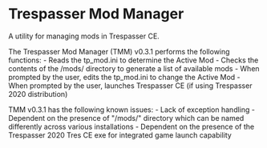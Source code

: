 # Trespasser Mod Manager
 A utility for managing mods in Trespasser CE.

The Trespasser Mod Manager (TMM) v0.3.1 performs the following functions:
    - Reads the tp_mod.ini to determine the Active Mod
    - Checks the contents of the /mods/ directory to generate a list of available mods
    - When prompted by the user, edits the tp_mod.ini to change the Active Mod
    - When prompted by the user, launches Trespasser CE (if using Trespasser 2020 distribution)

TMM v0.3.1 has the following known issues:
    - Lack of exception handling
    - Dependent on the presence of "/mods/" directory which can be named differently across various installations
    - Dependent on the presence of the Trespasser 2020 Tres CE exe for integrated game launch capability